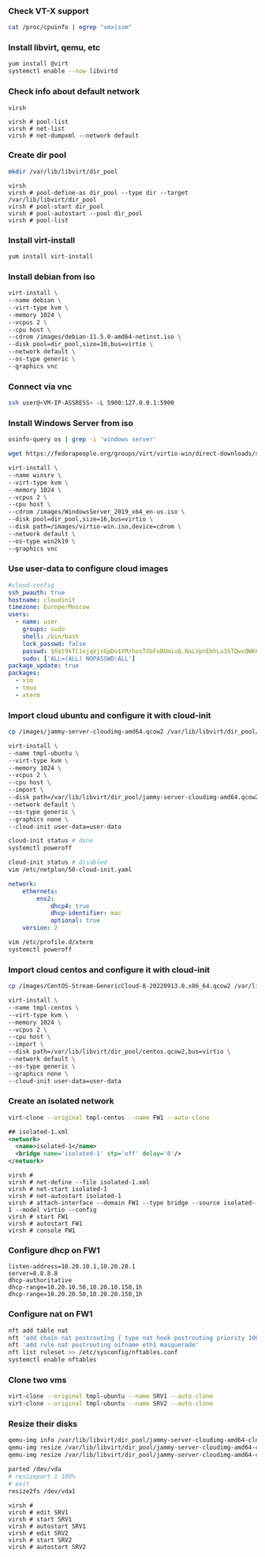
### Check VT-X support

```bash
cat /proc/cpuinfo | egrep "vmx|svm"
```

### Install libvirt, qemu, etc
```bash
yum install @virt
systemctl enable --now libvirtd
```

### Check info about default network
```
virsh

virsh # pool-list
virsh # net-list
virsh # net-dumpxml --network default
```

### Create dir pool

```bash
mkdir /var/lib/libvirt/dir_pool
```

```
virsh
virsh # pool-define-as dir_pool --type dir --target /var/lib/libvirt/dir_pool
virsh # pool-start dir_pool
virsh # pool-autostart --pool dir_pool
virsh # pool-list
```

### Install virt-install

```bash
yum install virt-install
```

### Install debian from iso

```bash
virt-install \
--name debian \
--virt-type kvm \
--memory 1024 \
--vcpus 2 \
--cpu host \
--cdrom /images/debian-11.5.0-amd64-netinst.iso \
--disk pool=dir_pool,size=10,bus=virtio \
--network default \
--os-type generic \
--graphics vnc
```

### Connect via vnc

```bash
ssh user@<VM-IP-ASSRESS> -L 5900:127.0.0.1:5900
```

### Install Windows Server from iso

```bash
osinfo-query os | grep -i 'windows server'

wget https://fedorapeople.org/groups/virt/virtio-win/direct-downloads/stable-virtio/virtio-win.iso

virt-install \
--name winsrv \
--virt-type kvm \
--memory 1024 \
--vcpus 2 \
--cpu host \
--cdrom /images/WindowsServer_2019_x64_en-us.iso \
--disk pool=dir_pool,size=16,bus=virtio \
--disk path=/images/virtio-win.iso,device=cdrom \
--network default \
--os-type win2k19 \
--graphics vnc
```

### Use user-data to configure cloud images

```yaml
#cloud-config
ssh_pwauth: true
hostname: cloudinit
timezone: Europe/Moscow
users:
  - name: user
    groups: sudo
    shell: /bin/bash
    lock_passwd: false
    passwd: $6$t9kTC1ejqVjsGpDo$YM/hosTXbFeBUmiuQ.NaLVpnEbhLa35TQwvQWKC1Q0MIxnEoSdJ8j7IVow8Lp5D9Wt3LRHIRGPUYf7sOrgJv2/
    sudo: ['ALL=(ALL) NOPASSWD:ALL']
package_update: true
packages:
  - vim
  - tmux
  - xterm
```

### Import cloud ubuntu and configure it with cloud-init

```bash
cp /images/jammy-server-cloudimg-amd64.qcow2 /var/lib/libvirt/dir_pool/

virt-install \
--name tmpl-ubuntu \
--virt-type kvm \
--memory 1024 \
--vcpus 2 \
--cpu host \
--import \
--disk path=/var/lib/libvirt/dir_pool/jammy-server-cloudimg-amd64.qcow2,bus=virtio \
--network default \
--os-type generic \
--graphics none \
--cloud-init user-data=user-data
```

```bash
cloud-init status # done
systemctl poweroff
```

```bash
cloud-init status # disabled
vim /etc/netplan/50-cloud-init.yaml
```

```yaml
network:
    ethernets:
        ens2:
            dhcp4: true
            dhcp-identifier: mac
            optional: true
    version: 2
```

```bash
vim /etc/profile.d/xterm
systemctl poweroff
```

### Import cloud centos and configure it with cloud-init

```bash
cp /images/CentOS-Stream-GenericCloud-8-20220913.0.x86_64.qcow2 /var/lib/libvirt/dir_pool/centos.qcow2

virt-install \
--name tmpl-centos \
--virt-type kvm \
--memory 1024 \
--vcpus 2 \
--cpu host \
--import \
--disk path=/var/lib/libvirt/dir_pool/centos.qcow2,bus=virtio \
--network default \
--os-type generic \
--graphics none \
--cloud-init user-data=user-data
```

### Create an isolated network

```bash
virt-clone --original tmpl-centos --name FW1 --auto-clone
```

```xml
## isolated-1.xml
<network>
  <name>isolated-1</name>
  <bridge name='isolated-1' stp='off' delay='0'/>
</network>
```

```
virsh #
virsh # net-define --file isolated-1.xml
virsh # net-start isolated-1
virsh # net-autostart isolated-1
virsh # attach-interface --domain FW1 --type bridge --source isolated-1 --model virtio --config
virsh # start FW1
virsh # autostart FW1
virsh # console FW1
```

### Configure dhcp on FW1

```
listen-address=10.20.10.1,10.20.20.1
server=8.8.8.8
dhcp-authoritative
dhcp-range=10.20.10.50,10.20.10.150,1h
dhcp-range=10.20.20.50,10.20.20.150,1h
```

### Configure nat on FW1

```bash
nft add table nat
nft 'add chain nat postrouting { type nat hook postrouting priority 100 ; }'
nft 'add rule nat postrouting oifname eth1 masquerade'
nft list ruleset >> /etc/sysconfig/nftables.conf
systemctl enable nftables
```

### Clone two vms

```bash
virt-clone --original tmpl-ubuntu --name SRV1 --auto-clone
virt-clone --original tmpl-ubuntu --name SRV2 --auto-clone
```

### Resize their disks

```bash
qemu-img info /var/lib/libvirt/dir_pool/jammy-server-cloudimg-amd64-clone.qcow2
qemu-img resize /var/lib/libvirt/dir_pool/jammy-server-cloudimg-amd64-clone.qcow2 +10G
qemu-img resize /var/lib/libvirt/dir_pool/jammy-server-cloudimg-amd64-clone-1.qcow2 +10G
```

```bash
parted /dev/vda
# resizepart 1 100%
# exit
resize2fs /dev/vda1
```

```
virsh # 
virsh # edit SRV1
virsh # start SRV1
virsh # autostart SRV1
virsh # edit SRV2
virsh # start SRV2
virsh # autostart SRV2
```